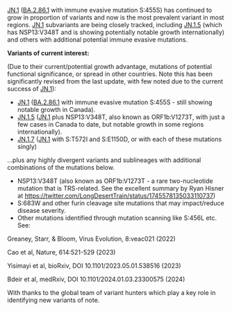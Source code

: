 

<u id='JN_1'>JN.1</u> (<u id='BA_2_86_1'>BA.2.86.1</u> with immune evasive mutation S:455S) has continued to grow in proportion of variants and now is the most prevalent variant in most regions. <u id='JN_1'>JN.1</u> subvariants are being closely tracked, including <u id='JN_1_5'>JN.1.5</u> (which has NSP13:V348T and is showing potentially notable growth internationally) and others with additional potential immune evasive mutations.



**Variants of current interest:**

(Due to their current/potential growth advantage, mutations of potential functional significance, or spread in other countries. Note this has been significantly revised from the last update, with few noted due to the current success of <u id='JN_1'>JN.1</u>):



* <u id='JN_1'>JN.1</u> (<u id='BA_2_86_1'>BA.2.86.1</u> with immune evasive mutation S:455S - still showing notable growth in Canada).
* <u id='JN_1_5'>JN.1.5</u> (<u id='JN_1'>JN.1</u> plus NSP13:V348T, also known as ORF1b:V1273T, with just a few cases in Canada to date, but notable growth in some regions internationally).
* <u id='JN_1_7'>JN.1.7</u> (<u id='JN_1'>JN.1</u> with S:T572I and S:E1150D, or with each of these mutations singly)

…plus any highly divergent variants and sublineages with additional combinations of the mutations below.



* NSP13:V348T (also known as ORF1b:V1273T - a rare two-nucleotide mutation that is TRS-related. See the excellent summary by Ryan Hisner at <https://twitter.com/LongDesertTrain/status/1745578135033110737>)
* S:683W and other furin cleavage site mutations that may impact/reduce disease severity.
* Other mutations identified through mutation scanning like S:456L etc. See:

Greaney, Starr, &amp; Bloom, Virus Evolution, 8:veac021 (2022)

Cao et al, Nature, 614:521-529 (2023)

Yisimayi et al, bioRxiv, DOI 10.1101/2023.05.01.538516 (2023)

Bdeir et al, medRxiv, DOI 10.1101/2024.01.03.23300575 (2024)



With thanks to the global team of variant hunters which play a key role in identifying new variants of note.


<!-- edited -->